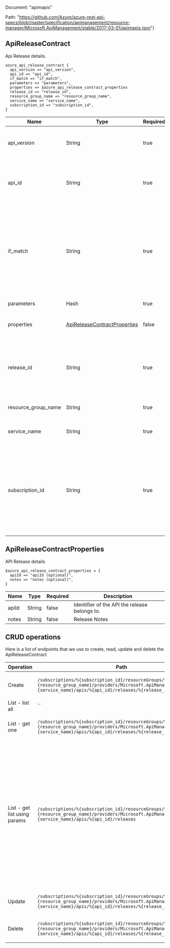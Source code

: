 Document: "apimapis"


Path: "https://github.com/Azure/azure-rest-api-specs/blob/master/specification/apimanagement/resource-manager/Microsoft.ApiManagement/stable/2017-03-01/apimapis.json")

## ApiReleaseContract

Api Release details.

```puppet
azure_api_release_contract {
  api_version => "api_version",
  api_id => "api_id",
  if_match => "if_match",
  parameters => "parameters",
  properties => $azure_api_release_contract_properties
  release_id => "release_id",
  resource_group_name => "resource_group_name",
  service_name => "service_name",
  subscription_id => "subscription_id",
}
```

| Name        | Type           | Required       | Description       |
| ------------- | ------------- | ------------- | ------------- |
|api_version | String | true | Version of the API to be used with the client request. |
|api_id | String | true | API identifier. Must be unique in the current API Management service instance. |
|if_match | String | true | ETag of the Entity. ETag should match the current entity state from the header response of the GET request or it should be * for unconditional update. |
|parameters | Hash | true | Create parameters. |
|properties | [ApiReleaseContractProperties](#apireleasecontractproperties) | false | Properties of the Api Release Contract. |
|release_id | String | true | Release identifier within an API. Must be unique in the current API Management service instance. |
|resource_group_name | String | true | The name of the resource group. |
|service_name | String | true | The name of the API Management service. |
|subscription_id | String | true | Subscription credentials which uniquely identify Microsoft Azure subscription. The subscription ID forms part of the URI for every service call. |
        
## ApiReleaseContractProperties

API Release details

```puppet
$azure_api_release_contract_properties = {
  apiId => "apiId (optional)",
  notes => "notes (optional)",
}
```

| Name        | Type           | Required       | Description       |
| ------------- | ------------- | ------------- | ------------- |
|apiId | String | false | Identifier of the API the release belongs to. |
|notes | String | false | Release Notes |



## CRUD operations

Here is a list of endpoints that we use to create, read, update and delete the ApiReleaseContract

| Operation | Path | Verb | Description | OperationID |
| ------------- | ------------- | ------------- | ------------- | ------------- |
|Create|`/subscriptions/%{subscription_id}/resourceGroups/%{resource_group_name}/providers/Microsoft.ApiManagement/service/%{service_name}/apis/%{api_id}/releases/%{release_id}`|Put|Creates a new Release for the API.|ApiRelease_Create|
|List - list all|``||||
|List - get one|`/subscriptions/%{subscription_id}/resourceGroups/%{resource_group_name}/providers/Microsoft.ApiManagement/service/%{service_name}/apis/%{api_id}/releases/%{release_id}`|Get|Returns the details of an API release.|ApiRelease_Get|
|List - get list using params|`/subscriptions/%{subscription_id}/resourceGroups/%{resource_group_name}/providers/Microsoft.ApiManagement/service/%{service_name}/apis/%{api_id}/releases`|Get|Lists all releases of an API. An API release is created when making an API Revision current. Releases are also used to rollback to previous revisions. Results will be paged and can be constrained by the $top and $skip parameters.|ApiRelease_List|
|Update|`/subscriptions/%{subscription_id}/resourceGroups/%{resource_group_name}/providers/Microsoft.ApiManagement/service/%{service_name}/apis/%{api_id}/releases/%{release_id}`|Put|Creates a new Release for the API.|ApiRelease_Create|
|Delete|`/subscriptions/%{subscription_id}/resourceGroups/%{resource_group_name}/providers/Microsoft.ApiManagement/service/%{service_name}/apis/%{api_id}/releases/%{release_id}`|Delete|Deletes the specified release in the API.|ApiRelease_Delete|
